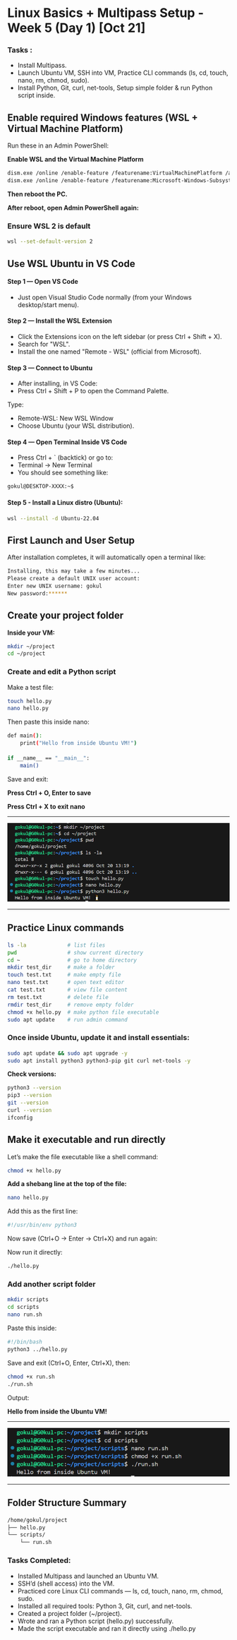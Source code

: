 # Linux Basics + Multipass Setup - Week 5 (Day 1) [Oct 21]

### Tasks :
- Install Multipass.
- Launch Ubuntu VM, SSH into VM, Practice CLI commands (ls, cd, touch, nano, rm, chmod, sudo).
- Install Python, Git, curl, net-tools, Setup simple folder & run Python script inside.

## Enable required Windows features (WSL + Virtual Machine Platform)

Run these in an Admin PowerShell:

**Enable WSL and the Virtual Machine Platform**
```bash
dism.exe /online /enable-feature /featurename:VirtualMachinePlatform /all /norestart
dism.exe /online /enable-feature /featurename:Microsoft-Windows-Subsystem-Linux /all /norestart
```
**Then reboot the PC.**

**After reboot, open Admin PowerShell again:**

### Ensure WSL 2 is default
```bash
wsl --set-default-version 2
```

## Use WSL Ubuntu in VS Code

#### Step 1 — Open VS Code

- Just open Visual Studio Code normally (from your Windows desktop/start menu).

#### Step 2 — Install the WSL Extension

- Click the Extensions icon on the left sidebar (or press Ctrl + Shift + X).
- Search for "WSL".
- Install the one named "Remote - WSL" (official from Microsoft).

#### Step 3 — Connect to Ubuntu

- After installing, in VS Code:
- Press Ctrl + Shift + P to open the Command Palette.

Type:

- Remote-WSL: New WSL Window
- Choose Ubuntu (your WSL distribution).

#### Step 4 — Open Terminal Inside VS Code

- Press Ctrl + ` (backtick) or go to:
- Terminal → New Terminal
- You should see something like:
```bash
gokul@DESKTOP-XXXX:~$
```

#### Step 5 - Install a Linux distro (Ubuntu):
```bash
wsl --install -d Ubuntu-22.04
```

## First Launch and User Setup

After installation completes, it will automatically open a terminal like:
```bash
Installing, this may take a few minutes...
Please create a default UNIX user account:
Enter new UNIX username: gokul
New password:******
```

## Create your project folder

**Inside your VM:**
```bash
mkdir ~/project
cd ~/project
```

### Create and edit a Python script

Make a test file:
```bash
touch hello.py
nano hello.py
```

Then paste this inside nano:
```bash
def main():
    print("Hello from inside Ubuntu VM!")

if __name__ == "__main__":
    main()
```

Save and exit:

**Press Ctrl + O, Enter to save**

**Press Ctrl + X to exit nano**

---
![screenshot](./Images/img1.PNG)

---

## Practice Linux commands
```bash
ls -la             # list files
pwd                # show current directory
cd ~               # go to home directory
mkdir test_dir     # make a folder
touch test.txt     # make empty file
nano test.txt      # open text editor
cat test.txt       # view file content
rm test.txt        # delete file
rmdir test_dir     # remove empty folder
chmod +x hello.py  # make python file executable
sudo apt update    # run admin command
```

### Once inside Ubuntu, update it and install essentials:
```bash
sudo apt update && sudo apt upgrade -y
sudo apt install python3 python3-pip git curl net-tools -y
```

**Check versions:**
```bash
python3 --version
pip3 --version
git --version
curl --version
ifconfig
```

## Make it executable and run directly

Let’s make the file executable like a shell command:
```bash
chmod +x hello.py
```

**Add a shebang line at the top of the file:**
```bash
nano hello.py
```

Add this as the first line:
```bash
#!/usr/bin/env python3
```

Now save (Ctrl+O → Enter → Ctrl+X) and run again:

Now run it directly:
```bash
./hello.py
```

### Add another script folder
```bash
mkdir scripts
cd scripts
nano run.sh
```

Paste this inside:
```bash
#!/bin/bash
python3 ../hello.py
```

Save and exit (Ctrl+O, Enter, Ctrl+X), then:
```bash
chmod +x run.sh
./run.sh
```

Output:

**Hello from inside the Ubuntu VM!**

---
![screenshot](./Images/img2.png)

---

## Folder Structure Summary
```bash
/home/gokul/project
├── hello.py
└── scripts/
    └── run.sh
```

### Tasks Completed:

- Installed Multipass and launched an Ubuntu VM.
- SSH’d (shell access) into the VM.
- Practiced core Linux CLI commands — ls, cd, touch, nano, rm, chmod, sudo.
- Installed all required tools: Python 3, Git, curl, and net-tools.
- Created a project folder (~/project).
- Wrote and ran a Python script (hello.py) successfully.
- Made the script executable and ran it directly using ./hello.py